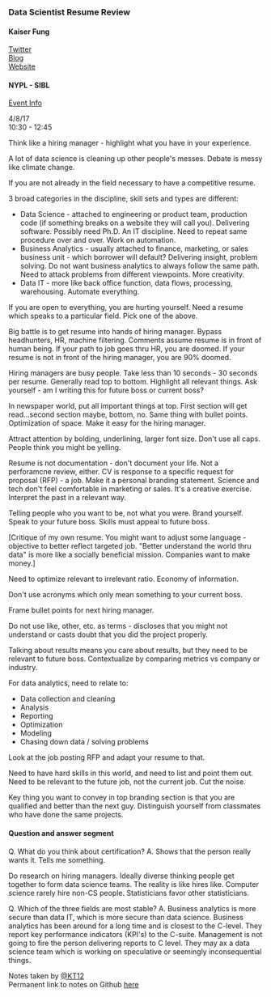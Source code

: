### Data Scientist Resume Review
#### Kaiser Fung
[Twitter](https://twitter.com/junkcharts)  
[Blog](http://junkcharts.typepad.com/)  
[Website](http://www.kaiserfung.com/)  
#### NYPL - SIBL  
[Event Info](http://junkcharts.typepad.com/numbersruleyourworld/2017/03/collaboration-with-new-york-public-library.html)  

4/8/17  
10:30 - 12:45  

Think like a hiring manager - highlight what you have in your experience.

A lot of data science is cleaning up other people's messes.  Debate is messy like climate change.

If you are not already in the field necessary to have a competitive resume.

3 broad categories in the discipline, skill sets and types are different:
* Data Science - attached to engineering or product team, production code (if something breaks on a website they will call you).  Delivering software.  Possibly need Ph.D.  An IT discipline.  Need to repeat same procedure over and over.  Work on automation.
* Business Analytics - usually attached to finance, marketing, or sales business unit - which borrower will default?  Delivering insight, problem solving.  Do not want business analytics to always follow the same path.  Need to attack problems from different viewpoints.  More creativity.
* Data IT - more like back office function, data flows, processing, warehousing.  Automate everything.

If you are open to everything, you are hurting yourself.  Need a resume which speaks to a particular field.  Pick one of the above.

Big battle is to get resume into hands of hiring manager.  Bypass headhunters, HR, machine filtering.  Comments assume resume is in front of human being.  If your path to job goes thru HR, you are doomed.  If your resume is not in front of the hiring manager, you are 90% doomed.

Hiring managers are busy people.  Take less than 10 seconds - 30 seconds per resume.
Generally read top to bottom.
Highlight all relevant things.  Ask yourself - am I writing this for future boss or current boss?

In newspaper world, put all important things at top.  First section will get read...second section maybe, bottom, no.  Same thing with bullet points.  Optimization of space.  Make it easy for the hiring manager.

Attract attention by bolding, underlining, larger font size.  Don't use all caps.  People think you might be yelling.

Resume is not documentation - don't document your life.  Not a perforamcne review, either.  CV is response to a specific request for proposal (RFP) - a job.  Make it a personal branding statement.  Science and tech don't feel comfortable in marketing or sales.  It's a creative exercise.  Interpret the past in a relevant way.

Telling people who you want to be, not what you were.  Brand yourself.  Speak to your future boss.  Skills must appeal to future boss.

[Critique of my own resume.  You might want to adjust some language - objective to better reflect targeted job.
"Better understand the world thru data" is more like a socially beneficial mission.  Companies want to make money.]

Need to optimize relevant to irrelevant ratio.  Economy of information.

Don't use acronyms which only mean something to your current boss.

Frame bullet points for next hiring manager.

Do not use like, other, etc. as terms - discloses that you might not understand or casts doubt that you did the project properly.

Talking about results means you care about results, but they need to be relevant to future boss.  Contextualize by comparing metrics vs company or industry.

For data analytics, need to relate to:
* Data collection and cleaning
* Analysis
* Reporting
* Optimization
* Modeling
* Chasing down data / solving problems

Look at the job posting RFP and adapt your resume to that.

Need to have hard skills in this world, and need to list and point them out.  Need to be relevant to the future job, not the current job.  Cut the noise.

Key thing you want to convey in top branding section is that you are qualified and better than the next guy.  Distinguish yourself from classmates who have done the same projects.

#### Question and answer segment

Q.  What do you think about certification?
A.  Shows that the person really wants it.  Tells me something.

Do research on hiring managers.  Ideally diverse thinking people get together to form data science teams.  The reality is like hires like.  Computer science rarely hire non-CS people.  Statisticians favor other statisticians.

Q.  Which of the three fields are most stable?
A.  Business analytics is more secure than data IT, which is more secure than data science.  Business analytics has been around for a long time and is closest to the C-level.  They report key performance indicators (KPI's) to the C-suite.  Management is not going to fire the person delivering reports to C level.  They may ax a data science team which is working on speculative or seemingly inconsequential things.

Notes taken by [@KT12](https://github.com/KT12)  
Permanent link to notes on Github [here](https://github.com/KT12/meetup_notes/blob/master/Kaiser_Fung_resume_review.md)